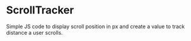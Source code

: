 # ScrollTracker
Simple JS code to display scroll position in px and create a value to track distance a user scrolls.
